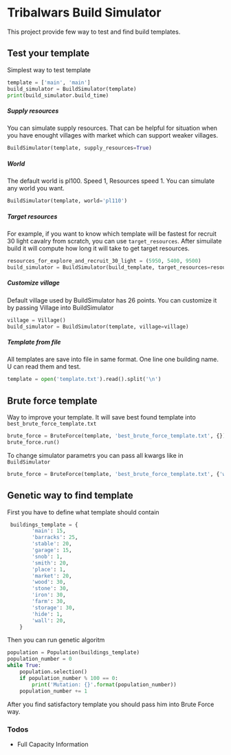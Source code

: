 # Tribalwars Build Simulator

This project provide few way to test and find build templates.

## Test your template

Simplest way to test template

```python
template = ['main', 'main']
build_simulator = BuildSimulator(template)
print(build_simulator.build_time)
```

##### Supply resources

You can simulate supply resources. That can be helpful for situation when you have enought villages with market which can support weaker villages.

```python
BuildSimulator(template, supply_resources=True)
```

##### World

The default world is pl100. Speed 1, Resources speed 1. You can simulate any world you want.

```python
BuildSimulator(template, world='pl110')
```

##### Target resources

For example, if you want to know which template will be fastest for recruit 30 light cavalry from scratch, you can use `target_resources`. After simuilate build it will compute how long it will take to get target resources.

```python
resources_for_explore_and_recruit_30_light = (5950, 5400, 9500)
build_simulator = BuildSimulator(build_template, target_resources=resources_for_explore_and_recruit_30_light)
```

##### Customize village

Default village used by BuildSimulator has 26 points. You can customize it by passing Village into BuildSimulator
```python
village = Village()
build_simulator = BuildSimulator(template, village=village)
```

##### Template from file

All templates are save into file in same format. One line one building name. U can read them and test.

```python
template = open('template.txt').read().split('\n')
```

## Brute force template

Way to improve your template. It will save best found template into `best_brute_force_template.txt`

```python
brute_force = BruteForce(template, 'best_brute_force_template.txt', {})
brute_force.run()
```

To change simulator parametrs you can pass all kwargs like in `BuildSimulator`

```python
brute_force = BruteForce(template, 'best_brute_force_template.txt', {'world': 'pl105'})
```

## Genetic way to find template

First you have to define what template should contain

```python
 buildings_template = {
        'main': 15,
        'barracks': 25,
        'stable': 20,
        'garage': 15,
        'snob': 1,
        'smith': 20,
        'place': 1,
        'market': 20,
        'wood': 30,
        'stone': 30,
        'iron': 30,
        'farm': 30,
        'storage': 30,
        'hide': 1,
        'wall': 20,
    }
```

Then you can run genetic algoritm

```python
population = Population(buildings_template)
population_number = 0
while True:
    population.selection()
    if population_number % 100 == 0:
        print('Mutation: {}'.format(population_number))
    population_number += 1
```

After you find satisfactory template you should pass him into Brute Force way.

### Todos
 - Full Capacity Information
